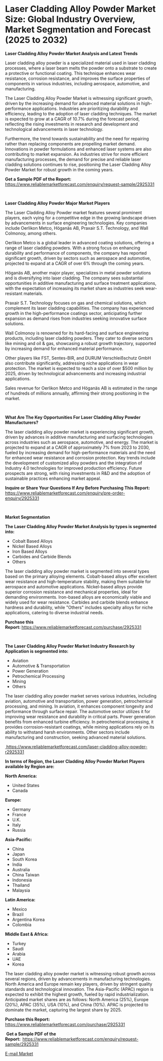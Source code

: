 <p><h1>Laser Cladding Alloy Powder Market Size: Global Industry Overview, Market Segmentation and Forecast (2025 to 2032)</h1></p><p><strong>Laser Cladding Alloy Powder Market Analysis and Latest Trends</strong></p>
<p><p>Laser cladding alloy powder is a specialized material used in laser cladding processes, where a laser beam melts the powder onto a substrate to create a protective or functional coating. This technique enhances wear resistance, corrosion resistance, and improves the surface properties of components in various industries, including aerospace, automotive, and manufacturing.</p><p>The Laser Cladding Alloy Powder Market is witnessing significant growth, driven by the increasing demand for advanced material solutions in high-performance applications. Industries are prioritizing durability and efficiency, leading to the adoption of laser cladding techniques. The market is expected to grow at a CAGR of 10.7% during the forecast period, reflecting the rising investments in research and development and technological advancements in laser technology.</p><p>Furthermore, the trend towards sustainability and the need for repairing rather than replacing components are propelling market demand. Innovations in powder formulations and enhanced laser systems are also contributing to market expansion. As industries strive for more efficient manufacturing processes, the demand for precise and reliable laser cladding solutions continues to rise, positioning the Laser Cladding Alloy Powder Market for robust growth in the coming years.</p></p>
<p><strong>Get a Sample PDF of the Report:&nbsp;</strong> <a href="https://www.reliablemarketforecast.com/enquiry/request-sample/2925331?utm_campaign=2288&utm_medium=2&utm_source=Github&utm_content=ia&utm_term=12032025&utm_id=laser-cladding-alloy-powder">https://www.reliablemarketforecast.com/enquiry/request-sample/2925331</a></p>
<p>&nbsp;</p>
<p><strong>Laser Cladding Alloy Powder Major Market Players</strong></p>
<p><p>The Laser Cladding Alloy Powder market features several prominent players, each vying for a competitive edge in the growing landscape driven by advancements in surface engineering technologies. Key companies include Oerlikon Metco, Höganäs AB, Praxair S.T. Technology, and Wall Colmonoy, among others.</p><p>Oerlikon Metco is a global leader in advanced coating solutions, offering a range of laser cladding powders. With a strong focus on enhancing durability and performance of components, the company has reported significant growth, driven by sectors such as aerospace and automotive, projected to expand at a CAGR of over 6% through the coming years.</p><p>Höganäs AB, another major player, specializes in metal powder solutions and is diversifying into laser cladding. The company sees substantial opportunities in additive manufacturing and surface treatment applications, with the expectation of increasing its market share as industries seek wear-resistant materials.</p><p>Praxair S.T. Technology focuses on gas and chemical solutions, which complement its laser cladding capabilities. The company has experienced growth in the high-performance coatings sector, anticipating further expansion as demand rises from industries seeking innovative surface solutions.</p><p>Wall Colmonoy is renowned for its hard-facing and surface engineering products, including laser cladding powders. They cater to diverse sectors like mining and oil & gas, showcasing a robust growth trajectory, supported by increasing demand for enhanced material performance.</p><p>Other players like FST, Sentes-BIR, and DURUM Verschleißschutz GmbH also contribute significantly, addressing niche applications in wear protection. The market is expected to reach a size of over $500 million by 2025, driven by technological advancements and increasing industrial applications.</p><p>Sales revenue for Oerlikon Metco and Höganäs AB is estimated in the range of hundreds of millions annually, affirming their strong positioning in the market.</p></p>
<p>&nbsp;</p>
<p><strong>What Are The Key Opportunities For Laser Cladding Alloy Powder Manufacturers?</strong></p>
<p><p>The laser cladding alloy powder market is experiencing significant growth, driven by advances in additive manufacturing and surfacing technologies across industries such as aerospace, automotive, and energy. The market is projected to expand at a CAGR of approximately 7% from 2023 to 2030, fueled by increasing demand for high-performance materials and the need for enhanced wear resistance and corrosion protection. Key trends include the development of customized alloy powders and the integration of Industry 4.0 technologies for improved production efficiency. Future prospects are strong, with rising investments in R&D and the adoption of sustainable practices enhancing market appeal.</p></p>
<p><strong>Inquire or Share Your Questions If Any Before Purchasing This Report:</strong> <a href="https://www.reliablemarketforecast.com/enquiry/pre-order-enquiry/2925331?utm_campaign=2288&utm_medium=2&utm_source=Github&utm_content=ia&utm_term=12032025&utm_id=laser-cladding-alloy-powder">https://www.reliablemarketforecast.com/enquiry/pre-order-enquiry/2925331</a></p>
<p>&nbsp;</p>
<p><strong>Market Segmentation</strong></p>
<p><strong>The Laser Cladding Alloy Powder Market Analysis by types is segmented into:</strong></p>
<p><ul><li>Cobalt Based Alloys</li><li>Nickel Based Alloys</li><li>Iron Based Alloys</li><li>Carbides and Carbide Blends</li><li>Others</li></ul></p>
<p><p>The laser cladding alloy powder market is segmented into several types based on the primary alloying elements. Cobalt-based alloys offer excellent wear resistance and high-temperature stability, making them suitable for aerospace and automotive applications. Nickel-based alloys provide superior corrosion resistance and mechanical properties, ideal for demanding environments. Iron-based alloys are economically viable and widely used for wear resistance. Carbides and carbide blends enhance hardness and durability, while "Others" includes specialty alloys for niche applications, catering to diverse industrial needs.</p></p>
<p><strong>Purchase this Report:&nbsp;</strong><a href="https://www.reliablemarketforecast.com/purchase/2925331?utm_campaign=2288&utm_medium=2&utm_source=Github&utm_content=ia&utm_term=12032025&utm_id=laser-cladding-alloy-powder">https://www.reliablemarketforecast.com/purchase/2925331</a></p>
<p>&nbsp;</p>
<p><strong>The Laser Cladding Alloy Powder Market Industry Research by Application is segmented into:</strong></p>
<p><ul><li>Aviation</li><li>Automotive & Transportation</li><li>Power Generation</li><li>Petrochemical Processing</li><li>Mining</li><li>Others</li></ul></p>
<p><p>The laser cladding alloy powder market serves various industries, including aviation, automotive and transportation, power generation, petrochemical processing, and mining. In aviation, it enhances component longevity and performance through surface repair. The automotive sector utilizes it for improving wear resistance and durability in critical parts. Power generation benefits from enhanced turbine efficiency. In petrochemical processing, it provides corrosion-resistant coatings, while mining applications rely on its ability to withstand harsh environments. Other sectors include manufacturing and construction, seeking advanced material solutions.</p></p>
<p><a href="https://www.reliablemarketforecast.com/laser-cladding-alloy-powder-r2925331?utm_campaign=2288&utm_medium=2&utm_source=Github&utm_content=ia&utm_term=12032025&utm_id=laser-cladding-alloy-powder">&nbsp;https://www.reliablemarketforecast.com/laser-cladding-alloy-powder-r2925331</a></p>
<p><strong>In terms of Region, the Laser Cladding Alloy Powder Market Players available by Region are:</strong></p>
<p>
    <p> <strong> North America: </strong>
        <ul>
            <li>United States</li>
            <li>Canada</li>
        </ul>
        </p> 
    <p> <strong> Europe: </strong>
        <ul>
            <li>Germany</li>
            <li>France</li>
            <li>U.K.</li>
            <li>Italy</li>
            <li>Russia</li>
        </ul>
        </p> 
    <p> <strong> Asia-Pacific: </strong>
        <ul>
            <li>China</li>
            <li>Japan</li>
            <li>South Korea</li>
            <li>India</li>
            <li>Australia</li>
            <li>China Taiwan</li>
            <li>Indonesia</li>
            <li>Thailand</li>
            <li>Malaysia</li>
        </ul>
        </p> 
    <p> <strong> Latin America: </strong>
        <ul>
            <li>Mexico</li>
            <li>Brazil</li>
            <li>Argentina Korea</li>
            <li>Colombia</li>
        </ul>
        </p> 
    <p> <strong> Middle East & Africa: </strong>
        <ul>
            <li>Turkey</li>
            <li>Saudi</li>
            <li>Arabia</li>
            <li>UAE</li>
            <li>Korea</li>
        </ul>
    </p>
    </p>
<p><p>The laser cladding alloy powder market is witnessing robust growth across several regions, driven by advancements in manufacturing technologies. North America and Europe remain key players, driven by stringent quality standards and technological innovation. The Asia-Pacific (APAC) region is expected to exhibit the highest growth, fueled by rapid industrialization. Anticipated market shares are as follows: North America (25%), Europe (20%), APAC (35%), USA (10%), and China (10%). APAC is projected to dominate the market, capturing the largest share by 2025.</p></p>
<p><strong>Purchase this Report: </strong><a href="https://www.reliablemarketforecast.com/purchase/2925331?utm_campaign=2288&utm_medium=2&utm_source=Github&utm_content=ia&utm_term=12032025&utm_id=laser-cladding-alloy-powder">https://www.reliablemarketforecast.com/purchase/2925331</a></p>
<p>&nbsp;<strong>Get a Sample PDF of the Report:&nbsp;&nbsp;</strong><a href="https://www.reliablemarketforecast.com/enquiry/request-sample/2925331?utm_campaign=2288&utm_medium=2&utm_source=Github&utm_content=ia&utm_term=12032025&utm_id=laser-cladding-alloy-powder">https://www.reliablemarketforecast.com/enquiry/request-sample/2925331</a></p>
<p><strong></strong></p>
<p><p><a href="https://github.com/MariaWashington76/Market-Research-Report-List-2/blob/main/e-mail-market.md?utm_campaign=2288&utm_medium=2&utm_source=Github&utm_content=ia&utm_term=12032025&utm_id=laser-cladding-alloy-powder">E-mail Market</a></p></p>